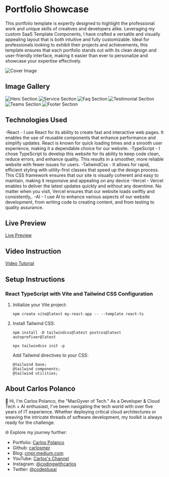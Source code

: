 
# Portfolio Showcase

This portfolio template is expertly designed to highlight the professional work and unique skills of creatives and developers alike. Leveraging my custom SaaS Template Components, I have crafted a versatile and visually appealing layout that is both intuitive and fully customizable. Ideal for professionals looking to exhibit their projects and achievements, this template ensures that each portfolio stands out with its clean design and user-friendly interface, making it easier than ever to personalize and showcase your expertise effectively.

![Cover Image](https://www.carlosmpolanco.com/portfolio/1.PNG)

## Image Gallery

![Hero Section](https://www.carlosmpolanco.com/portfolio/1.PNG)
![Service Section](https://www.carlosmpolanco.com/portfolio/2.PNG)
![Faq Section](https://www.carlosmpolanco.com/portfolio/3.PNG)
![Testimonial Section](https://www.carlosmpolanco.com/portfolio/4.PNG)
![Teams Section](https://www.carlosmpolanco.com/portfolio/5.PNG)
![Footer Section](https://www.carlosmpolanco.com/portfolio/6.PNG)


## Technologies Used

-React - I use React for its ability to create fast and interactive web pages. It enables the use of reusable components that enhance performance and simplify updates. React is known for quick loading times and a smooth user experience, making it a dependable choice for our website.
-TypeScript - I chose TypeScript to develop this website for its ability to keep code clean, reduce errors, and enhance quality. This results in a smoother, more reliable website with fewer issues for users.
-TailwindCss - It allows for rapid, efficient styling with utility-first classes that speed up the design process. This CSS framework ensures that our site is visually coherent and easy to maintain, making it responsive and appealing on any device
-Vercel -  Vercel enables to deliver the latest updates quickly and without any downtime. No matter when you visit, Vercel ensures that our website loads swiftly and consistently,.
-AI - I use AI to enhance various aspects of our website development, from writing code to creating content, and from testing to quality assurance.


## Live Preview

[Live Preview](https://www.carlosmpolanco.com/livepreview/portfolio/)

## Video Instruction

[Video Tutorial](https://youtube.com/example-tutorial)

## Setup Instructions

### React TypeScript with Vite and Tailwind CSS Configuration

1. Initialize your Vite project:
   ```
   npm create vite@latest my-react-app -- --template react-ts
   ```

2. Install Tailwind CSS:
   ```
   npm install -D tailwindcss@latest postcss@latest autoprefixer@latest
   ```
   ```
   npx tailwindcss init -p
   ```
   Add Tailwind directives to your CSS:
   ```
   @tailwind base;
   @tailwind components;
   @tailwind utilities;
   ```

## About Carlos Polanco

👋 Hi, I'm Carlos Polanco, the "MacGyver of Tech." As a Developer & Cloud Tech + AI enthusiast, I've been navigating the tech world with over five years of IT experience. Whether deploying critical cloud architectures or weaving the intricate threads of software development, my toolkit is always ready for the challenge.

🌐 Explore my journey further:
- Portfolio: [Carlos Polanco](https://www.carlosmpolanco.com/)
- Github: [carlosmpr](https://github.com/carlosmpr)
- Blog: [cmpr.medium.com](https://cmpr.medium.com)
- YouTube: [Carlos's Channel](https://www.youtube.com/channel/UCXmbxdnCIJZs7ozlzbPm7IQ)
- Instagram: [@codingwithcarlos](https://www.instagram.com/codingwithcarlos/)
- Twitter: [@codeplusai](https://twitter.com/codeplusai)
    